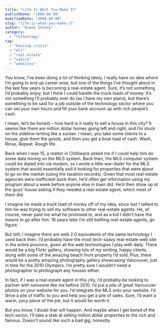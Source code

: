 ```yaml
---
title: "Life Is What You Make It"
publishDate: "2008-08-08"
modifiedDate: "2008-08-08"
slug: "life-is-what-you-make-it"
author: "Duane Storey"
category:
  - "Technology"
tag:
  - "housing crisis"
  - "mls"
  - "real estate"
  - "satire"
  - "websites"
---
```


You know, I’ve been doing a lot of thinking lately. I really have no idea where I’m going to end up career wise, but one of the things I’ve thought about in the last few years is becoming a real-estate agent. Sure, it’s not something I’d probably enjoy, but I think I could handle the truck loads of money. It’s not something I’ll probably ever do (as I have my own plans), but there’s something to be said for a job outside of the technology sector where you can set your own hours and fill your bank account up with rich people’s cash.

I mean, let’s be honest – how hard is it really to sell a house in this city? It seems like there are million dollar homes going left and right, and I’m stuck on the sideline renting like a sucker. I mean, you take some clients to a house, give them the goods, and then you get a boat load of cash. Wash, Rinse, Repeat. Rough life.

Back when I was 15, a realtor in Chilliwack asked me if I could help him do some data mining on the MLS system. Back then, the MLS computer system could be dialed into via modem, so I wrote a little war-dialer for the MLS system that would essentially poll it looking for properties that were about to go on the market (using the taxation records). Given that most real-estate agencies were inefficient back then, he’d often get information using my program about a week before anyone else in town did. He’d then show up at the guys’ house asking if they needed a real-estate agent, which most of them did.

I imagine he made a truck load of money off of my idea, since last I talked to him he was trying to sell my software to other real-estate agents. He, of course, never paid me what he promised to, and as a kid I didn’t have the means to go after him. 16 years later I’m still battling real-estate agents, go figure.

But still, I imagine there are web 2.0 equivalents of the same technology I used back then. I’d probably have the most tech-saavy real-estate web site in the entire province, given all the web technologies I play with daily. There would be a big Flickr gallery, showing lots of my smiling, happy clients, along with some of the amazing beach front property I’d sold. Plus, there would be a pretty amazing photography gallery showcasing Vancouver, just in time for the 2010 Olympics. I’m pretty sure I wouldn’t need a photographer to photograph any houses either.

In fact, if I was a real-estate agent in this city, I’d probably be looking to partner with someone like me before 2010. I’d put a pile of great Vancouver photos on your website for you. I’d integrate the MLS onto your website. I’d drive a pile of traffic to you and help you get a pile of sales. Sure, I’d want a warm, juicy piece of the pie, but it would be worth it.

But you know, I doubt that will happen. And maybe when I get bored of the tech sector, I’ll take a stab at selling million dollar properties to the rich and famous. Doesn’t sound like such a bad gig, honestly.
